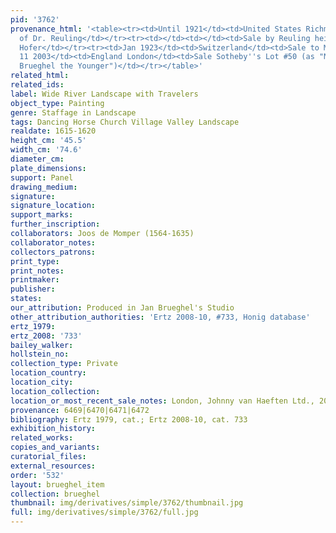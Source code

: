 ```yaml
---
pid: '3762'
provenance_html: '<table><tr><td>Until 1921</td><td>United States Richmond VA</td><td>Collection
  of Dr. Reuling</td></tr><tr><td></td><td></td><td>Sale by Reuling heirs to Martin
  Hofer</td></tr><tr><td>Jan 1923</td><td>Switzerland</td><td>Sale to Mrs. Edwin Mende</td></tr><tr><td>Dec
  11 2003</td><td>England London</td><td>Sale Sotheby''s Lot #50 (as "Momper and Jan
  Brueghel the Younger")</td></tr></table>'
related_html: 
related_ids: 
label: Wide River Landscape with Travelers
object_type: Painting
genre: Staffage in Landscape
tags: Dancing Horse Church Village Valley Landscape
realdate: 1615-1620
height_cm: '45.5'
width_cm: '74.6'
diameter_cm: 
plate_dimensions: 
support: Panel
drawing_medium: 
signature: 
signature_location: 
support_marks: 
further_inscription: 
collaborators: Joos de Momper (1564-1635)
collaborator_notes: 
collectors_patrons: 
print_type: 
print_notes: 
printmaker: 
publisher: 
states: 
our_attribution: Produced in Jan Brueghel's Studio
other_attribution_authorities: 'Ertz 2008-10, #733, Honig database'
ertz_1979: 
ertz_2008: '733'
bailey_walker: 
hollstein_no: 
collection_type: Private
location_country: 
location_city: 
location_collection: 
location_or_most_recent_sale_notes: London, Johnny van Haeften Ltd., 2004
provenance: 6469|6470|6471|6472
bibliography: Ertz 1979, cat.; Ertz 2008-10, cat. 733
exhibition_history: 
related_works: 
copies_and_variants: 
curatorial_files: 
external_resources: 
order: '532'
layout: brueghel_item
collection: brueghel
thumbnail: img/derivatives/simple/3762/thumbnail.jpg
full: img/derivatives/simple/3762/full.jpg
---
```

